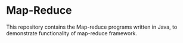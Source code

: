 # Map-Reduce

This repository contains the Map-reduce programs written in Java, to demonstrate functionality of map-reduce framework.
